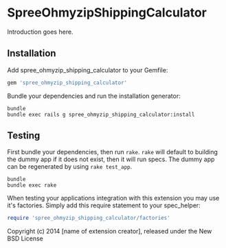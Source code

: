 SpreeOhmyzipShippingCalculator
==============================

Introduction goes here.

Installation
------------

Add spree_ohmyzip_shipping_calculator to your Gemfile:

```ruby
gem 'spree_ohmyzip_shipping_calculator'
```

Bundle your dependencies and run the installation generator:

```shell
bundle
bundle exec rails g spree_ohmyzip_shipping_calculator:install
```

Testing
-------

First bundle your dependencies, then run `rake`. `rake` will default to building the dummy app if it does not exist, then it will run specs. The dummy app can be regenerated by using `rake test_app`.

```shell
bundle
bundle exec rake
```

When testing your applications integration with this extension you may use it's factories.
Simply add this require statement to your spec_helper:

```ruby
require 'spree_ohmyzip_shipping_calculator/factories'
```

Copyright (c) 2014 [name of extension creator], released under the New BSD License

